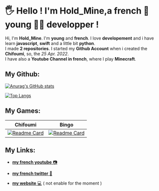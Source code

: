 # 🖐 Hello ! I'm Hold_Mine,a french 🥖 young 👦🏻 developper !

Hi, I'm **Hold_Mine**. I'm **young** and **french**. I love **developement** and i have learn **javascript**, **swift** and a little bit **python**.  
I made **2 repositories**.
I started my **Github Account** when i created the **Chifoumi**, so, the _25 Apr. 2022_.  
I have also a **Youtube Channel in french**, where I play **Minecraft**.

## My Github:

[![Anurag's GitHub stats](https://github-readme-stats.vercel.app/api?username=Githoldi&theme=dracula)](https://github.com/anuraghazra/github-readme-stats)

[![Top Langs](https://github-readme-stats.vercel.app/api/top-langs/?username=Githoldi&layout=compact&theme=dracula)](https://github.com/anuraghazra/github-readme-stats)

## My Games:
| Chifoumi | Bingo |
| -------- | ----- |
| [![Readme Card](https://github-readme-stats.vercel.app/api/pin/?username=Githoldi&repo=Chifoumi.js&theme=dracula)](https://github.com/anuraghazra/github-readme-stats) | [![Readme Card](https://github-readme-stats.vercel.app/api/pin/?username=Githoldi&repo=Bingo.js&theme=dracula)](https://github.com/anuraghazra/github-readme-stats) |

## My Links:

* [**my french youtube** 📷](https://www.youtube.com/channel/UCJBY2GQbOHKOTa9VjZDLKDA)

* [**my french twitter** 📢](https://www.twitter.com/holdmine_ytb)

* [**my website** 💻](https://stormyz.xyz) ( not enable for the moment )
